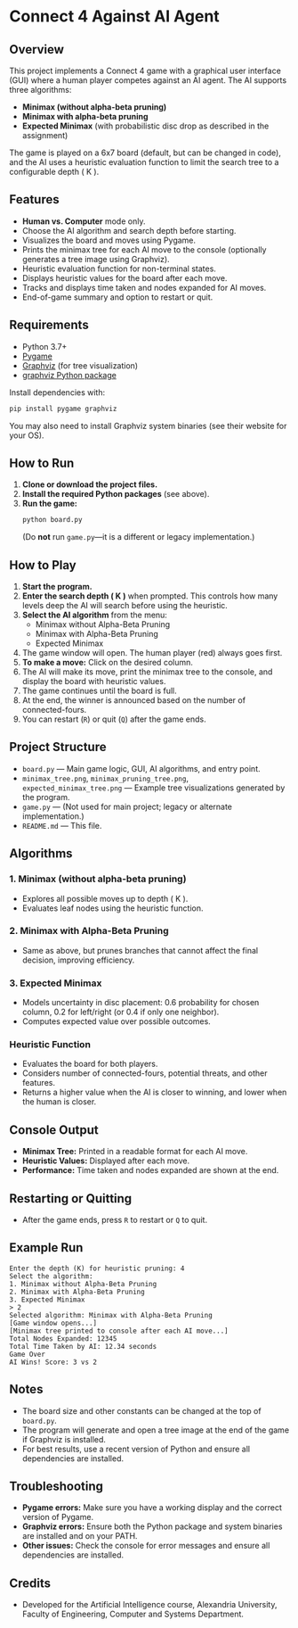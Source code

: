 # Connect 4 Against AI Agent

## Overview

This project implements a Connect 4 game with a graphical user interface (GUI) where a human player competes against an AI agent. The AI supports three algorithms:

- **Minimax (without alpha-beta pruning)**
- **Minimax with alpha-beta pruning**
- **Expected Minimax** (with probabilistic disc drop as described in the assignment)

The game is played on a 6x7 board (default, but can be changed in code), and the AI uses a heuristic evaluation function to limit the search tree to a configurable depth \( K \).

## Features

- **Human vs. Computer** mode only.
- Choose the AI algorithm and search depth before starting.
- Visualizes the board and moves using Pygame.
- Prints the minimax tree for each AI move to the console (optionally generates a tree image using Graphviz).
- Heuristic evaluation function for non-terminal states.
- Displays heuristic values for the board after each move.
- Tracks and displays time taken and nodes expanded for AI moves.
- End-of-game summary and option to restart or quit.

## Requirements

- Python 3.7+
- [Pygame](https://www.pygame.org/)
- [Graphviz](https://graphviz.gitlab.io/download/) (for tree visualization)
- [graphviz Python package](https://pypi.org/project/graphviz/)

Install dependencies with:

```bash
pip install pygame graphviz
```

You may also need to install Graphviz system binaries (see their website for your OS).

## How to Run

1. **Clone or download the project files.**
2. **Install the required Python packages** (see above).
3. **Run the game:**
   ```bash
   python board.py
   ```
   (Do **not** run `game.py`—it is a different or legacy implementation.)

## How to Play

1. **Start the program.**
2. **Enter the search depth \( K \)** when prompted. This controls how many levels deep the AI will search before using the heuristic.
3. **Select the AI algorithm** from the menu:
   - Minimax without Alpha-Beta Pruning
   - Minimax with Alpha-Beta Pruning
   - Expected Minimax
4. The game window will open. The human player (red) always goes first.
5. **To make a move:** Click on the desired column.
6. The AI will make its move, print the minimax tree to the console, and display the board with heuristic values.
7. The game continues until the board is full.
8. At the end, the winner is announced based on the number of connected-fours.
9. You can restart (`R`) or quit (`Q`) after the game ends.

## Project Structure

- `board.py` — Main game logic, GUI, AI algorithms, and entry point.
- `minimax_tree.png`, `minimax_pruning_tree.png`, `expected_minimax_tree.png` — Example tree visualizations generated by the program.
- `game.py` — (Not used for main project; legacy or alternate implementation.)
- `README.md` — This file.

## Algorithms

### 1. Minimax (without alpha-beta pruning)

- Explores all possible moves up to depth \( K \).
- Evaluates leaf nodes using the heuristic function.

### 2. Minimax with Alpha-Beta Pruning

- Same as above, but prunes branches that cannot affect the final decision, improving efficiency.

### 3. Expected Minimax

- Models uncertainty in disc placement: 0.6 probability for chosen column, 0.2 for left/right (or 0.4 if only one neighbor).
- Computes expected value over possible outcomes.

### Heuristic Function

- Evaluates the board for both players.
- Considers number of connected-fours, potential threats, and other features.
- Returns a higher value when the AI is closer to winning, and lower when the human is closer.

## Console Output

- **Minimax Tree:** Printed in a readable format for each AI move.
- **Heuristic Values:** Displayed after each move.
- **Performance:** Time taken and nodes expanded are shown at the end.

## Restarting or Quitting

- After the game ends, press `R` to restart or `Q` to quit.

## Example Run

```
Enter the depth (K) for heuristic pruning: 4
Select the algorithm:
1. Minimax without Alpha-Beta Pruning
2. Minimax with Alpha-Beta Pruning
3. Expected Minimax
> 2
Selected algorithm: Minimax with Alpha-Beta Pruning
[Game window opens...]
[Minimax tree printed to console after each AI move...]
Total Nodes Expanded: 12345
Total Time Taken by AI: 12.34 seconds
Game Over
AI Wins! Score: 3 vs 2
```

## Notes

- The board size and other constants can be changed at the top of `board.py`.
- The program will generate and open a tree image at the end of the game if Graphviz is installed.
- For best results, use a recent version of Python and ensure all dependencies are installed.

## Troubleshooting

- **Pygame errors:** Make sure you have a working display and the correct version of Pygame.
- **Graphviz errors:** Ensure both the Python package and system binaries are installed and on your PATH.
- **Other issues:** Check the console for error messages and ensure all dependencies are installed.

## Credits

- Developed for the Artificial Intelligence course, Alexandria University, Faculty of Engineering, Computer and Systems Department.
